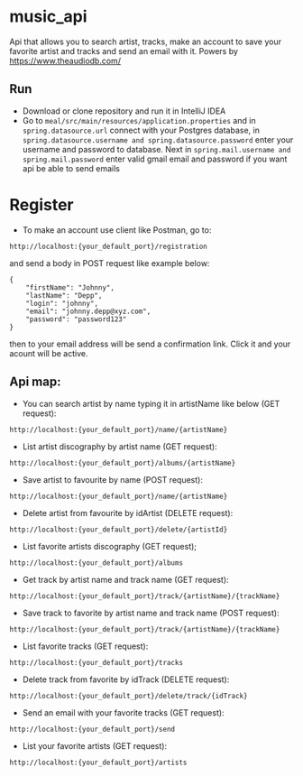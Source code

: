 # music_api
Api that allows you to search artist, tracks, make an account to save your favorite artist and tracks and send an email with it. Powers by https://www.theaudiodb.com/

## Run

* Download or clone repository and run it in IntelliJ IDEA
* Go to  ```meal/src/main/resources/application.properties```
and in ```spring.datasource.url``` connect with your Postgres database,
in ```spring.datasource.username and spring.datasource.password```
enter your username and password to database. Next in ```spring.mail.username and spring.mail.password``` enter valid
gmail email and password if you want api be able to send emails

# Register

* To make an account use client like Postman, go to:
```
http://localhost:{your_default_port}/registration
```
   and send a body in POST request like example below:
```
{
    "firstName": "Johnny",
    "lastName": "Depp",
    "login": "johnny",
    "email": "johnny.depp@xyz.com",
    "password": "password123"
}

```
then to your email address will be send a confirmation link.
Click it and your acount will be active. 

## Api map:

* You can search artist by name typing it in artistName like below (GET request):
```
http://localhost:{your_default_port}/name/{artistName}
```

* List artist discography by artist name (GET request):
```
http://localhost:{your_default_port}/albums/{artistName}
```

* Save artist to favourite by name (POST request):
```
http://localhost:{your_default_port}/name/{artistName}
```

* Delete artist from favourite by idArtist (DELETE request):
```
http://localhost:{your_default_port}/delete/{artistId}
```

* List favorite artists discography (GET request);
```
http://localhost:{your_default_port}/albums
```

* Get track by artist name and track name (GET request):
```
http://localhost:{your_default_port}/track/{artistName}/{trackName}
```

* Save track to favorite by artist name and track name (POST request):
```
http://localhost:{your_default_port}/track/{artistName}/{trackName}
```

* List favorite tracks (GET request):
```
http://localhost:{your_default_port}/tracks
```

* Delete track from favorite by idTrack (DELETE request):
```
http://localhost:{your_default_port}/delete/track/{idTrack}
```

* Send an email with your favorite tracks (GET request):
```
http://localhost:{your_default_port}/send
```

* List your favorite artists (GET request):
```
http://localhost:{your_default_port}/artists
```

